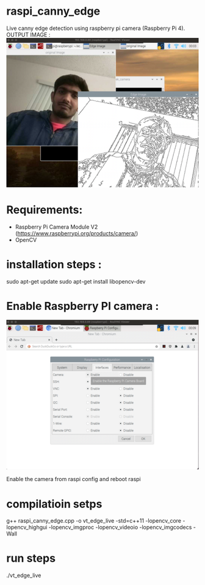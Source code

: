 # raspi_canny_edge
 Live canny edge detection using raspberry pi camera (Raspberry Pi 4).
 OUTPUT IMAGE : 
![Screenshot](output_image.png)

# Requirements:
- Raspberry Pi Camera Module V2 (https://www.raspberrypi.org/products/camera/)
- OpenCV 

# installation steps :
sudo apt-get update
sudo apt-get install libopencv-dev

# Enable Raspberry PI camera : 
![Screenshot](raspi_config.png)

Enable the camera from raspi config and reboot raspi

# compilatioin setps

g++ raspi_canny_edge.cpp -o vt_edge_live -std=c++11 -lopencv_core -lopencv_highgui -lopencv_imgproc -lopencv_videoio -lopencv_imgcodecs -Wall

# run steps 

./vt_edge_live

